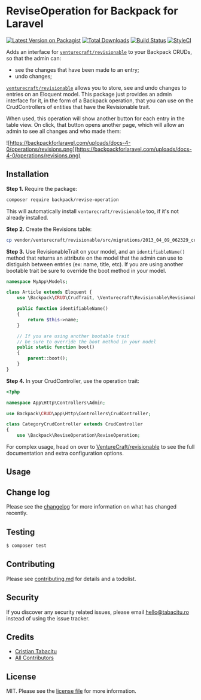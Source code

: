 # ReviseOperation for Backpack for Laravel

[![Latest Version on Packagist][ico-version]][link-packagist]
[![Total Downloads][ico-downloads]][link-downloads]
[![Build Status][ico-travis]][link-travis]
[![StyleCI][ico-styleci]][link-styleci]

Adds an interface for [```venturecraft/revisionable```](https://github.com/VentureCraft/revisionable) to your Backpack CRUDs, so that the admin can:
- see the changes that have been made to an entry;
- undo changes;

[```venturecraft/revisionable```](https://github.com/VentureCraft/revisionable) allows you to store, see and undo changes to entries on an Eloquent model. This package just provides an admin interface for it, in the form of a Backpack operation, that you can use on the CrudControllers of entities that have the Revisionable trait.

When used, this operation will show another button for each entry in the table view. On click, that button opens another page, which will allow an admin to see all changes and who made them:

![https://backpackforlaravel.com/uploads/docs-4-0/operations/revisions.png](https://backpackforlaravel.com/uploads/docs-4-0/operations/revisions.png)

## Installation

**Step 1.** Require the package:

``` bash
composer require backpack/revise-operation
```

This will automatically install ```venturecraft/revisionable``` too, if it's not already installed.

**Step 2.** Create the Revisions table:

``` bash
cp vendor/venturecraft/revisionable/src/migrations/2013_04_09_062329_create_revisions_table.php database/migrations/ && php artisan migrate
```

**Step 3.** Use RevisionableTrait on your model, and an ```identifiableName()``` method that returns an attribute on the model that the admin can use to distiguish between entries (ex: name, title, etc). If you are using another bootable trait be sure to override the boot method in your model.

```php
namespace MyApp\Models;

class Article extends Eloquent {
    use \Backpack\CRUD\CrudTrait, \Venturecraft\Revisionable\RevisionableTrait;

    public function identifiableName()
    {
        return $this->name;
    }

    // If you are using another bootable trait
    // be sure to override the boot method in your model
    public static function boot()
    {
        parent::boot();
    }
}
```

**Step 4.** In your CrudController, use the operation trait:
```php
<?php

namespace App\Http\Controllers\Admin;

use Backpack\CRUD\app\Http\Controllers\CrudController;

class CategoryCrudController extends CrudController
{
    use \Backpack\ReviseOperation\ReviseOperation;
```

For complex usage, head on over to [VentureCraft/revisionable](https://github.com/VentureCraft/revisionable) to see the full documentation and extra configuration options.


## Usage


## Change log

Please see the [changelog](changelog.md) for more information on what has changed recently.

## Testing

``` bash
$ composer test
```

## Contributing

Please see [contributing.md](contributing.md) for details and a todolist.

## Security

If you discover any security related issues, please email hello@tabacitu.ro instead of using the issue tracker.

## Credits

- [Cristian Tabacitu][link-author]
- [All Contributors][link-contributors]

## License

MIT. Please see the [license file](license.md) for more information.

[ico-version]: https://img.shields.io/packagist/v/backpack/revise-operation.svg?style=flat-square
[ico-downloads]: https://img.shields.io/packagist/dt/backpack/revise-operation.svg?style=flat-square
[ico-travis]: https://img.shields.io/travis/backpack/revise-operation/master.svg?style=flat-square
[ico-styleci]: https://styleci.io/repos/248960912/shield

[link-packagist]: https://packagist.org/packages/backpack/revise-operation
[link-downloads]: https://packagist.org/packages/backpack/revise-operation
[link-travis]: https://travis-ci.org/backpack/revise-operation
[link-styleci]: https://styleci.io/repos/248960912
[link-author]: https://github.com/backpack
[link-contributors]: ../../contributors
